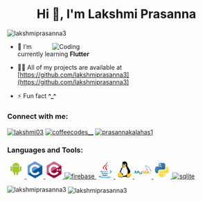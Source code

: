 <h1 align="center">Hi 👋, I'm Lakshmi Prasanna</h1>

<p align="left"> <img src="https://komarev.com/ghpvc/?username=lakshmiprasanna3&label=Profile%20views&color=0e75b6&style=flat" alt="lakshmiprasanna3" /> </p>


<img align="right" alt="Coding" width="400" src="https://user-images.githubusercontent.com/45752419/110270341-9d6adb00-7feb-11eb-80a0-1d90cf85a610.png">

- 🌱 I’m currently learning **Flutter**


- 👨‍💻 All of my projects are available at [https://github.com/lakshmiprasanna3](https://github.com/lakshmiprasanna3)


- ⚡ Fun fact **^_^**

<h3 align="left">Connect with me:</h3>
<p align="left">
<a href="https://linkedin.com/in/lakshmi03" target="blank"><img align="center" src="https://cdn.jsdelivr.net/npm/simple-icons@3.0.1/icons/linkedin.svg" alt="lakshmi03" height="30" width="40" /></a>
<a href="https://instagram.com/coffeecodes__" target="blank"><img align="center" src="https://cdn.jsdelivr.net/npm/simple-icons@3.0.1/icons/instagram.svg" alt="coffeecodes__" height="30" width="40" /></a>
<a href="https://www.hackerrank.com/prasannakalahas1" target="blank"><img align="center" src="https://cdn.jsdelivr.net/npm/simple-icons@3.0.1/icons/hackerrank.svg" alt="prasannakalahas1" height="30" width="40" /></a>
</p>

<h3 align="left">Languages and Tools:</h3>
<p align="left"> <a href="https://developer.android.com" target="_blank"> <img src="https://raw.githubusercontent.com/devicons/devicon/master/icons/android/android-original-wordmark.svg" alt="android" width="40" height="40"/> </a> <a href="https://www.cprogramming.com/" target="_blank"> <img src="https://raw.githubusercontent.com/devicons/devicon/master/icons/c/c-original.svg" alt="c" width="40" height="40"/> </a> <a href="https://www.w3schools.com/cpp/" target="_blank"> <img src="https://raw.githubusercontent.com/devicons/devicon/master/icons/cplusplus/cplusplus-original.svg" alt="cplusplus" width="40" height="40"/> </a> <a href="https://firebase.google.com/" target="_blank"> <img src="https://www.vectorlogo.zone/logos/firebase/firebase-icon.svg" alt="firebase" width="40" height="40"/> </a> <a href="https://www.java.com" target="_blank"> <img src="https://raw.githubusercontent.com/devicons/devicon/master/icons/java/java-original.svg" alt="java" width="40" height="40"/> </a> <a href="https://www.linux.org/" target="_blank"> <img src="https://raw.githubusercontent.com/devicons/devicon/master/icons/linux/linux-original.svg" alt="linux" width="40" height="40"/> </a> <a href="https://www.mysql.com/" target="_blank"> <img src="https://raw.githubusercontent.com/devicons/devicon/master/icons/mysql/mysql-original-wordmark.svg" alt="mysql" width="40" height="40"/> </a> <a href="https://www.python.org" target="_blank"> <img src="https://raw.githubusercontent.com/devicons/devicon/master/icons/python/python-original.svg" alt="python" width="40" height="40"/> </a> <a href="https://www.sqlite.org/" target="_blank"> <img src="https://www.vectorlogo.zone/logos/sqlite/sqlite-icon.svg" alt="sqlite" width="40" height="40"/> </a> </p>

<p><img align="left" src="https://github-readme-stats.vercel.app/api/top-langs?username=lakshmiprasanna3&show_icons=true&locale=en&layout=compact" alt="lakshmiprasanna3" /></p>

<p>&nbsp;<img align="center" src="https://github-readme-stats.vercel.app/api?username=lakshmiprasanna3&show_icons=true&locale=en" alt="lakshmiprasanna3" /></p>

